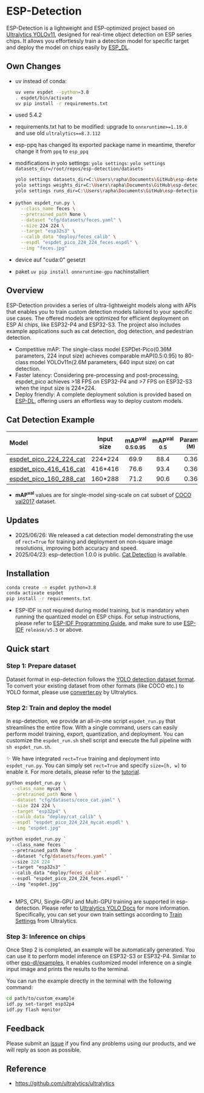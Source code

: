 # ESP-Detection 

ESP-Detection is a lightweight and ESP-optimized project based on [Ultralytics YOLOv11](https://github.com/ultralytics/ultralytics), designed for real-time object detection on ESP series chips. It allows you effortlessly train a detection model for specific target and deploy the model on chips easily by [ESP_DL](https://github.com/espressif/esp-dl).

## Own Changes

- uv instead of conda:

  ```bash
  uv venv espdet --python=3.8
  . espdet/bin/activate
  uv pip install -r requirements.txt
  ```

- used 5.4.2
- requirements.txt hat to be modified: upgrade to `onnxruntime>=1.19.0` and use old `ultralytics==8.3.112`
- esp-ppq has changed its exported package name in meantime, therefor change it from `ppq` to `esp_ppq`
- modifications in yolo settings: `yolo settings`: `yolo settings datasets_dir=/root/repos/esp-detection/datasets`

  ```sh
  yolo settings datasets_dir=C:\Users\rapha\Documents\GitHub\esp-detection\datasets
  yolo settings weights_dir=C:\Users\rapha\Documents\GitHub\esp-detection\weights
  yolo settings runs_dir=C:\Users\rapha\Documents\GitHub\esp-detection\runs
  ```

- ```bash
  python espdet_run.py \
    --class_name feces \
    --pretrained_path None \
    --dataset "cfg/datasets/feces.yaml" \
    --size 224 224 \
    --target "esp32s3" \
    --calib_data "deploy/feces_calib" \
    --espdl "espdet_pico_224_224_feces.espdl" \
    --img "feces.jpg"
  ```

- device auf "cuda:0" gesetzt
- paket `uv pip install onnxruntime-gpu` nachinstalliert

## Overview

ESP-Detection provides a series of ultra-lightweight models along with APIs that enables you to train custom detection models tailored to your specific use cases. The offered models are optimized for efficient deployment on  ESP AI chips, like ESP32-P4 and ESP32-S3. The project also includes example applications such as cat detection, dog detection, and pedestrian detection. 

- Competitive mAP: The single-class model ESPDet-Pico(0.36M parameters, 224 input size) achieves comparable mAP(0.5:0.95) to 80-class model YOLOv11n(2.6M parameters, 640 input size) on cat detection.
- Faster latency: Considering pre-processing and post-processing, espdet_pico achieves >18 FPS on ESP32-P4 and >7 FPS on ESP32-S3 when the input size is 224*224.
- Deploy friendly: A complete deployment solution is provided based on [ESP-DL](https://github.com/espressif/esp-dl), offering users an effortless way to deploy custom models.

## Cat Detection Example

| Model                                                                          | Input size | mAP<sup>val<br>0.5:0.95 | mAP<sup>val<br>0.5 | Params<br><sup>(M) | FLOPS<br><sup>(G) | Latency<sup><small>[ESP32-P4](#latency)</small><sup><br><sup>(ms) | Latency<sup><small>[ESP32-S3](#latency)</small><sup><br><sup>(ms) |
|:-------------------------------------------------------------------------------|:----------:|:-----------------------:|:------------------:|:------------------:|:-----------------:|:-----------------------------------------------------------------:|:-----------------------------------------------------------------:|
| [espdet_pico_224_224_cat](./examples/cat_detection/espdet_pico_224_224_cat.pt) |  224*224   |          69.9           |        88.4        |        0.36        |       0.17        |                               51.4                                |                               126.2                               |
| [espdet_pico_416_416_cat](./examples/cat_detection/espdet_pico_416_416_cat.pt) |  416*416   |          76.6           |        93.4        |        0.36        |       0.60        |                               201.7                               |                               449.5                               |
| [espdet_pico_160_288_cat](./examples/cat_detection/espdet_pico_160_288_cat.pt) |  160*288   |          71.2           |        90.6        |        0.36        |       0.16        |                               45.9                                |                               115.5                               |

- **mAP<sup>val</sup>** values are for single-model sing-scale on cat subset of [COCO val2017](https://cocodataset.org/) dataset.

## Updates

- 2025/06/26: We released a cat detection model demonstrating the use of ```rect=True``` for training and deployment on non-square image resolutions, improving both accuracy and speed. 
- 2025/04/23: esp-detection 1.0.0 is public. [Cat Detection](./examples/cat_detection) is available.

## Installation

```bash
conda create -n espdet python=3.8
conda activate espdet
pip install -r requirements.txt
```

- ESP-IDF is not required during model training, but is mandatory when running the quantized model on ESP chips. For setup instructions, please refer to [ESP-IDF Programming Guide](https://idf.espressif.com/), and make sure to use [ESP-IDF](https://github.com/espressif/esp-idf) ```release/v5.3``` or above.

## Quick start

### Step 1: Prepare dataset

Dataset format in esp-detection follows the [YOLO detection dataset format](https://docs.ultralytics.com/datasets/detect/). To convert your existing dataset from other formats (like COCO etc.) to YOLO format, please use [converter.py](https://github.com/ultralytics/ultralytics/blob/main/ultralytics/data/converter.py) by Ultralytics.

### Step 2: Train and deploy the model

In esp-detection, we provide an all-in-one script ```espdet_run.py``` that streamlines the entire flow. With a single command, users can easily perform model training, export, quantization, and deployment. You can customize the ```espdet_run.sh``` shell script and execute the full pipeline with ```sh espdet_run.sh```.

✨ We have integrated ```rect=True``` training and deployment into ```espdet_run.py```. You can simply set ```rect=True``` and specify ```size=[h, w]``` to enable it. For more details, please refer to the [tutorial](./docs/tutorials/how_to_train_and_deploy_model_with_rect_is_True.md).

```bash
python espdet_run.py \
  --class_name mycat \
  --pretrained_path None \
  --dataset "cfg/datasets/coco_cat.yaml" \
  --size 224 224 \
  --target "esp32p4" \
  --calib_data "deploy/cat_calib" \
  --espdl "espdet_pico_224_224_mycat.espdl" \
  --img "espdet.jpg"
```

```ps
python espdet_run.py `
  --class_name feces `
  --pretrained_path None `
  --dataset "cfg/datasets/feces.yaml" `
  --size 224 224 `
  --target "esp32s3" `
  --calib_data "deploy/feces_calib" `
  --espdl "espdet_pico_224_224_feces.espdl" `
  --img "espdet.jpg"
  
```

- MPS, CPU, Single-GPU and Multi-GPU training are supported in esp-detection. Please refer to [Ultralytics YOLO Docs](https://docs.ultralytics.com/modes/train/) for more information. Specifically, you can set your own train settings according to [Train Settings](https://docs.ultralytics.com/modes/train/#train-settings) from Ultralytics.

### Step 3: Inference on chips

Once Step 2 is completed, an example will be automatically generated. You can use it to perform model inference on ESP32-S3 or ESP32-P4. Similar to other [esp-dl/examples](https://github.com/espressif/esp-dl/tree/master/examples), it enables customized model inference on a single input image and prints the results to the terminal.

You can run the example directly in the terminal with the following command:
```bash
cd path/to/custom_example
idf.py set-target esp32p4
idf.py flash monitor
```
## Feedback

Please submit an [issue](https://github.com/espressif/esp-detection/issues) if you find any problems using our products, and we will reply as soon as possible.

## Reference

- https://github.com/ultralytics/ultralytics
